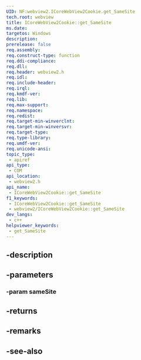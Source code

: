 ```yaml
---
UID: NF:webview2.ICoreWebView2Cookie.get_SameSite
tech.root: webview
title: ICoreWebView2Cookie::get_SameSite
ms.date: 
targetos: Windows
description: 
prerelease: false
req.assembly: 
req.construct-type: function
req.ddi-compliance: 
req.dll: 
req.header: webview2.h
req.idl: 
req.include-header: 
req.irql: 
req.kmdf-ver: 
req.lib: 
req.max-support: 
req.namespace: 
req.redist: 
req.target-min-winverclnt: 
req.target-min-winversvr: 
req.target-type: 
req.type-library: 
req.umdf-ver: 
req.unicode-ansi: 
topic_type:
 - apiref
api_type:
 - COM
api_location:
 - webview2.h
api_name:
 - ICoreWebView2Cookie::get_SameSite
f1_keywords:
 - ICoreWebView2Cookie::get_SameSite
 - webview2/ICoreWebView2Cookie::get_SameSite
dev_langs:
 - c++
helpviewer_keywords:
 - get_SameSite
---
```


## -description

## -parameters

### -param sameSite

## -returns

## -remarks

## -see-also

